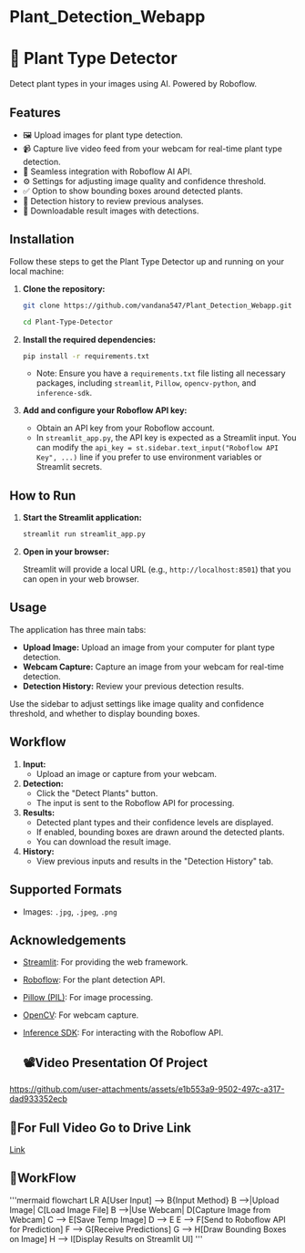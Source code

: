 # Plant_Detection_Webapp
# 📸 Plant Type Detector

Detect plant types in your images using AI. Powered by Roboflow.

## Features

* 🖼️ Upload images for plant type detection.
* 📹  Capture live video feed from your webcam for real-time plant type detection.
* 🔗 Seamless integration with Roboflow AI API.
* ⚙️ Settings for adjusting image quality and confidence threshold.
* ✅ Option to show bounding boxes around detected plants.
* 📁 Detection history to review previous analyses.
* 🚀 Downloadable result images with detections.

## Installation

Follow these steps to get the Plant Type Detector up and running on your local machine:

1.  **Clone the repository:**

    ```bash
    git clone https://github.com/vandana547/Plant_Detection_Webapp.git

    cd Plant-Type-Detector
    ```

2.  **Install the required dependencies:**

    ```bash
    pip install -r requirements.txt
    ```

    * Note: Ensure you have a `requirements.txt` file listing all necessary packages, including `streamlit`, `Pillow`, `opencv-python`, and `inference-sdk`.

3.  **Add and configure your Roboflow API key:**
    * Obtain an API key from your Roboflow account.
    * In `streamlit_app.py`, the API key is expected as a Streamlit input. You can modify the `api_key = st.sidebar.text_input("Roboflow API Key", ...)` line if you prefer to use environment variables or Streamlit secrets.

## How to Run

1.  **Start the Streamlit application:**

    ```bash
    streamlit run streamlit_app.py
    ```

2.  **Open in your browser:**

    Streamlit will provide a local URL (e.g., `http://localhost:8501`) that you can open in your web browser.

## Usage

The application has three main tabs:

* **Upload Image:** Upload an image from your computer for plant type detection.
* **Webcam Capture:** Capture an image from your webcam for real-time detection.
* **Detection History:** Review your previous detection results.

Use the sidebar to adjust settings like image quality and confidence threshold, and whether to display bounding boxes.

## Workflow

1.  **Input:**
    * Upload an image or capture from your webcam.
2.  **Detection:**
    * Click the "Detect Plants" button.
    * The input is sent to the Roboflow API for processing.
3.  **Results:**
    * Detected plant types and their confidence levels are displayed.
    * If enabled, bounding boxes are drawn around the detected plants.
    * You can download the result image.
4.  **History:**
    * View previous inputs and results in the "Detection History" tab.

## Supported Formats

* Images: `.jpg`, `.jpeg`, `.png`

## Acknowledgements

* [Streamlit](https://streamlit.io/): For providing the web framework.
* [Roboflow](https://roboflow.com/): For the plant detection API.
* [Pillow (PIL)](https://pillow.readthedocs.io/): For image processing.
* [OpenCV](https://opencv.org/): For webcam capture.
* [Inference SDK](https://docs.roboflow.com/inference/python): For interacting with the Roboflow API.

  ## 📽️Video Presentation Of Project
  


https://github.com/user-attachments/assets/e1b553a9-9502-497c-a317-dad933352ecb

## 🔗For Full Video Go to Drive Link
[Link]()

##  🔁WorkFlow

'''mermaid
flowchart LR
    A[User Input] --> B{Input Method}
    B -->|Upload Image| C[Load Image File]
    B -->|Use Webcam| D[Capture Image from Webcam]
    C --> E[Save Temp Image]
    D --> E
    E --> F[Send to Roboflow API for Prediction]
    F --> G[Receive Predictions]
    G --> H[Draw Bounding Boxes on Image]
    H --> I[Display Results on Streamlit UI]
'''
